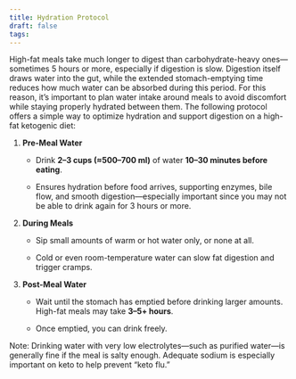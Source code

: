 ```yaml
---
title: Hydration Protocol
draft: false
tags:
---
```


High-fat meals take much longer to digest than carbohydrate-heavy ones—sometimes 5 hours or more, especially if digestion is slow. Digestion itself draws water into the gut, while the extended stomach-emptying time reduces how much water can be absorbed during this period. For this reason, it’s important to plan water intake around meals to avoid discomfort while staying properly hydrated between them. The following protocol offers a simple way to optimize hydration and support digestion on a high-fat ketogenic diet:


1. **Pre-Meal Water**
    
    - Drink **2–3 cups (≈500–700 ml)** of water **10–30 minutes before eating**.
        
    - Ensures hydration before food arrives, supporting enzymes, bile flow, and smooth digestion—especially important since you may not be able to drink again for 3 hours or more.
        
2. **During Meals**
    
    - Sip small amounts of warm or hot water only, or none at all.
        
    - Cold or even room-temperature water can slow fat digestion and trigger cramps.
        
        
3. **Post-Meal Water**
    
    - Wait until the stomach has emptied before drinking larger amounts. High-fat meals may take **3–5+ hours**.
        
    - Once emptied, you can drink freely.




Note: Drinking water with very low electrolytes—such as purified water—is generally fine if the meal is salty enough. Adequate sodium is especially important on keto to help prevent “keto flu.”